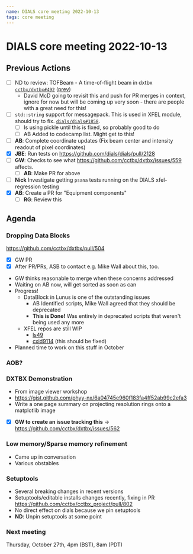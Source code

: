 ```yaml
---
name: DIALS core meeting 2022-10-13
tags: core meeting
---
```


# DIALS core meeting 2022-10-13

## Previous Actions

- [ ] ND to review: TOFBeam - A time-of-flight beam in dxtbx [`cctbx/dxtbx#492`](https://github.com/cctbx/dxtbx/pull/492) ([prev](https://dials.github.io/kb/core/2022-03-03#proposal-for-a-time-of-flight-beam-in-dxtbx))
    - David McD going to revisit this and push for PR merges in context, ignore for now but will be coming up very soon - there are people with a great need for this!
- [ ] `std::string` support for messagepack. This is used in XFEL module, should try to fix. [`dials/dials#1858`](https://github.com/dials/dials/issues/1858).
    - [ ] Is using pickle until this is fixed, so probably good to do
    - [ ] AB Added to codecamp list. Might get to this!
- [ ] **AB**: Complete coordinate updates (Fix beam center and intensity readout of pixel coordinates)
- [x] **JBE**: Run tests on https://github.com/dials/dials/pull/2128
- [ ] **GW**: Checks to see what https://github.com/cctbx/dxtbx/issues/559 affects.
    - [ ] **AB**: Make PR for above
- [ ] **Nick** Investigate getting `psana` tests running on the DIALS xfel-regression testing
- [x] **AB**: Create a PR for "Equipment components"
    - [ ] **RG**: Review this

## Agenda


### Dropping Data Blocks

https://github.com/cctbx/dxtbx/pull/504

- [x] GW PR
 - [x] After PR/PRs, ASB to contact e.g. Mike Wall about this, too. 
 - GW thinks reasonable to merge when these concerns addressed
 - Waiting on AB now, will get sorted as soon as can
- Progress!
    - DataBlock in Lunus is one of the outstanding issues
        - AB Identified scripts, Mike Wall agreed that they should be deprecated
        - **This is Done!** Was entirely in deprecated scripts that weren't being used any more
    - XFEL repos are still WIP
        - [ls49](https://github.com/nksauter/LS49)
        - [cxid9114](https://github.com/dermen/cxid9114) (this should be fixed)
- Planned time to work on this stuff in October


### AOB?

### DXTBX Demonstration

- From image viewer workshop
- https://gist.github.com/phyy-nx/6a04745e960f183fa4ff52ab99c2efa3
- Write a one page summary on projecting resolution rings onto a matplotlib image
- [x] **GW to create an issue tracking this** -> https://github.com/cctbx/dxtbx/issues/562

### Low memory/Sparse memory refinement

- Came up in conversation
- Various obstables

### Setuptools

- Several breaking changes in recent versions
- Setuptools/editable installs changes recently, fixing in PR https://github.com/cctbx/cctbx_project/pull/802
- No direct effect on dials because we pin setuptools
- **ND**: Unpin setuptools at some point

### Next meeting

Thursday, October 27th, 4pm (BST), 8am (PDT)
